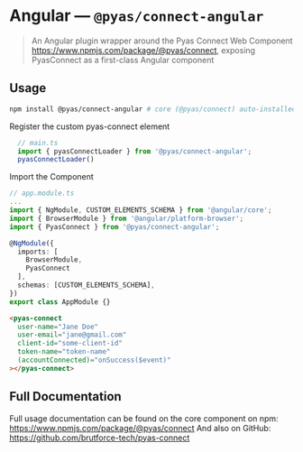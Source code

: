 # Angular — `@pyas/connect-angular`

> An Angular plugin wrapper around the Pyas Connect Web Component <https://www.npmjs.com/package/@pyas/connect>, exposing PyasConnect as a first-class Angular component

## Usage

```bash
npm install @pyas/connect-angular # core (@pyas/connect) auto-installed
```
Register the custom pyas-connect element
```ts
  // main.ts
  import { pyasConnectLoader } from '@pyas/connect-angular';
  pyasConnectLoader()
```
Import the Component
```ts
// app.module.ts
...
import { NgModule, CUSTOM_ELEMENTS_SCHEMA } from '@angular/core';
import { BrowserModule } from '@angular/platform-browser';
import { PyasConnect } from '@pyas/connect-angular';

@NgModule({
  imports: [
    BrowserModule, 
    PyasConnect
  ],
  schemas: [CUSTOM_ELEMENTS_SCHEMA],
})
export class AppModule {}
```
```html
<pyas-connect
  user-name="Jane Doe"
  user-email="jane@gmail.com"
  client-id="some-client-id"
  token-name="token-name"
  (accountConnected)="onSuccess($event)"
></pyas-connect>
```

## Full Documentation
Full usage documentation can be found on the core component on npm: <https://www.npmjs.com/package/@pyas/connect>
And also on GitHub: <https://github.com/brutforce-tech/pyas-connect>
